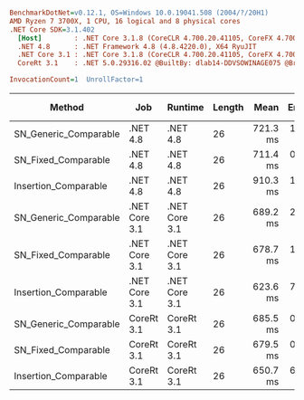 ``` ini

BenchmarkDotNet=v0.12.1, OS=Windows 10.0.19041.508 (2004/?/20H1)
AMD Ryzen 7 3700X, 1 CPU, 16 logical and 8 physical cores
.NET Core SDK=3.1.402
  [Host]        : .NET Core 3.1.8 (CoreCLR 4.700.20.41105, CoreFX 4.700.20.41903), X64 RyuJIT
  .NET 4.8      : .NET Framework 4.8 (4.8.4220.0), X64 RyuJIT
  .NET Core 3.1 : .NET Core 3.1.8 (CoreCLR 4.700.20.41105, CoreFX 4.700.20.41903), X64 RyuJIT
  CoreRt 3.1    : .NET 5.0.29316.02 @BuiltBy: dlab14-DDVSOWINAGE075 @Branch: master @Commit: 40be8b7e2598b2ccb827fd90cd30c0e2d4496941, X64 AOT

InvocationCount=1  UnrollFactor=1  

```
|                Method |           Job |       Runtime | Length |     Mean |   Error |  StdDev | Gen 0 | Gen 1 | Gen 2 | Allocated |
|---------------------- |-------------- |-------------- |------- |---------:|--------:|--------:|------:|------:|------:|----------:|
| SN_Generic_Comparable |      .NET 4.8 |      .NET 4.8 |     26 | 721.3 ms | 1.10 ms | 0.91 ms |     - |     - |     - |         - |
|   SN_Fixed_Comparable |      .NET 4.8 |      .NET 4.8 |     26 | 711.4 ms | 0.99 ms | 0.88 ms |     - |     - |     - |         - |
|  Insertion_Comparable |      .NET 4.8 |      .NET 4.8 |     26 | 910.3 ms | 1.49 ms | 1.32 ms |     - |     - |     - |         - |
| SN_Generic_Comparable | .NET Core 3.1 | .NET Core 3.1 |     26 | 689.2 ms | 2.81 ms | 2.63 ms |     - |     - |     - |    1336 B |
|   SN_Fixed_Comparable | .NET Core 3.1 | .NET Core 3.1 |     26 | 678.7 ms | 1.69 ms | 1.58 ms |     - |     - |     - |     616 B |
|  Insertion_Comparable | .NET Core 3.1 | .NET Core 3.1 |     26 | 623.6 ms | 7.00 ms | 5.85 ms |     - |     - |     - |    1336 B |
| SN_Generic_Comparable |    CoreRt 3.1 |    CoreRt 3.1 |     26 | 685.5 ms | 0.87 ms | 0.82 ms |     - |     - |     - |         - |
|   SN_Fixed_Comparable |    CoreRt 3.1 |    CoreRt 3.1 |     26 | 679.5 ms | 0.96 ms | 0.90 ms |     - |     - |     - |         - |
|  Insertion_Comparable |    CoreRt 3.1 |    CoreRt 3.1 |     26 | 650.7 ms | 6.61 ms | 6.18 ms |     - |     - |     - |         - |
